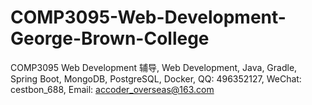 # COMP3095-Web-Development-George-Brown-College
COMP3095 Web Development 辅导, Web Development, Java, Gradle, Spring Boot, MongoDB, PostgreSQL, Docker, QQ: 496352127, WeChat: cestbon_688, Email: accoder_overseas@163.com
